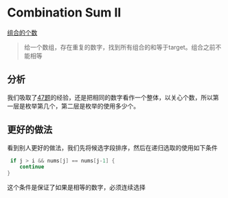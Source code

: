 # Combination Sum II
[组合的个数](https://leetcode.com/problems/combination-sum-ii/)
> 给一个数组，存在重复的数字，找到所有组合的和等于target。组合之前不能相等
## 分析
我们吸取了[47题](/leetcode/47)的经验，还是把相同的数字看作一个整体，以关心个数，所以第一层是枚举第几个，第二层是枚举的使用多少个。
## 更好的做法
看到别人更好的做法，我们先将候选字段排序，然后在递归选取的使用如下条件
```go
 if j > i && nums[j] == nums[j-1] {
	continue
}
```
这个条件是保证了如果是相等的数字，必须连续选择